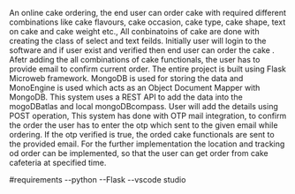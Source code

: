  An online cake ordering, the end user can order cake with required different
combinations like cake flavours, cake occasion, cake type, cake shape, text on cake and
cake weight etc., All conbinatoins of cake are done with creating the class of select and text
feilds. Initially user will login to the software and if user exist and verified then end user
can order the cake . Afetr adding the all combinations of cake functionals, the user has to
provide email to confirm current order. The entire project is built using Flask Microweb
framework. MongoDB is used for storing the data and MonoEngine is used which acts as
an Object Document Mapper with MongoDB. This system uses a REST API to add the data
into the mogoDBatlas and local mongoDBcompass. User will add the details using POST
operation, This system has done with OTP mail integration, to confirm the order the user
has to enter the otp which sent to the given email while ordering. If the otp verified is true,
the orded cake functionals are sent to the provided email. For the further implementation
the location and tracking od order can be implemented, so that the user can get order from
cake cafeteria at specified time.

#requirements
--python
--Flask
--vscode studio 
